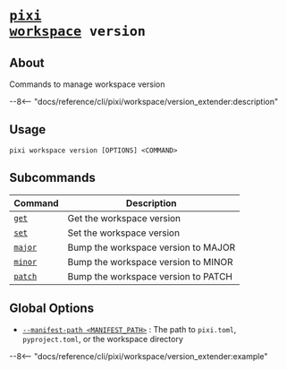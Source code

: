 <!--- This file is autogenerated. Do not edit manually! -->
# <code>[pixi](../../pixi.md) [workspace](../workspace.md) version</code>

## About
Commands to manage workspace version

--8<-- "docs/reference/cli/pixi/workspace/version_extender:description"

## Usage
```
pixi workspace version [OPTIONS] <COMMAND>
```

## Subcommands
| Command | Description |
|---------|-------------|
| [`get`](version/get.md) | Get the workspace version |
| [`set`](version/set.md) | Set the workspace version |
| [`major`](version/major.md) | Bump the workspace version to MAJOR |
| [`minor`](version/minor.md) | Bump the workspace version to MINOR |
| [`patch`](version/patch.md) | Bump the workspace version to PATCH |


## Global Options
- <a id="arg---manifest-path" href="#arg---manifest-path">`--manifest-path <MANIFEST_PATH>`</a>
:  The path to `pixi.toml`, `pyproject.toml`, or the workspace directory

--8<-- "docs/reference/cli/pixi/workspace/version_extender:example"
